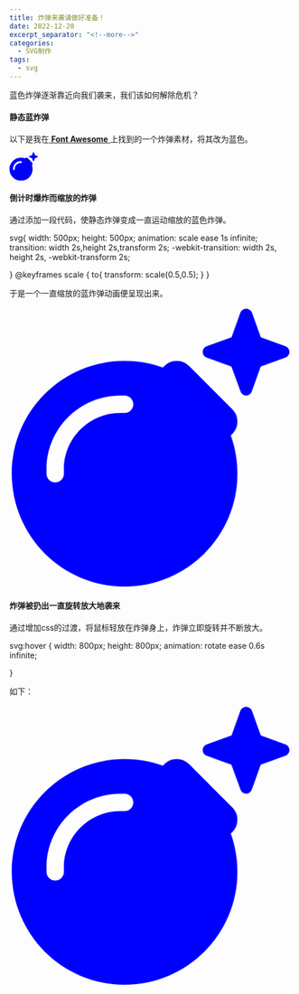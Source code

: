 ```yaml
---
title: 炸弹来袭请做好准备！
date: 2022-12-20
excerpt_separator: "<!--more-->"
categories: 
  - SVG制作
tags:
  - svg
---
```


蓝色炸弹逐渐靠近向我们袭来，我们该如何解除危机？

<!--more-->


#### 静态蓝炸弹

以下是我在[ **Font Awesome** ](https://fontawesome.com/)上找到的一个炸弹素材，将其改为蓝色。

<svg xmlns="http://www.w3.org/2000/svg" viewBox="0 0 512 512" fill="blue" width="10%"><!--! Font Awesome Pro 6.2.1 by @fontawesome - https://fontawesome.com License - https://fontawesome.com/license (Commercial License) Copyright 2022 Fonticons, Inc. --><path d="M459.1 52.4L442.6 6.5C440.7 2.6 436.5 0 432.1 0s-8.5 2.6-10.4 6.5L405.2 52.4l-46 16.8c-4.3 1.6-7.3 5.9-7.2 10.4c0 4.5 3 8.7 7.2 10.2l45.7 16.8 16.8 45.8c1.5 4.4 5.8 7.5 10.4 7.5s8.9-3.1 10.4-7.5l16.5-45.8 45.7-16.8c4.2-1.5 7.2-5.7 7.2-10.2c0-4.6-3-8.9-7.2-10.4L459.1 52.4zm-132.4 53c-12.5-12.5-32.8-12.5-45.3 0l-2.9 2.9C256.5 100.3 232.7 96 208 96C93.1 96 0 189.1 0 304S93.1 512 208 512s208-93.1 208-208c0-24.7-4.3-48.5-12.2-70.5l2.9-2.9c12.5-12.5 12.5-32.8 0-45.3l-80-80zM200 192c-57.4 0-104 46.6-104 104v8c0 8.8-7.2 16-16 16s-16-7.2-16-16v-8c0-75.1 60.9-136 136-136h8c8.8 0 16 7.2 16 16s-7.2 16-16 16h-8z"/></svg>


#### 倒计时爆炸而缩放的炸弹

通过添加一段代码，使静态炸弹变成一直运动缩放的蓝色炸弹。

svg{
	width: 500px;
	height: 500px;
	animation: scale ease 1s infinite;
	transition: width 2s,height 2s,transform 2s;
	-webkit-transition: width 2s, height 2s, -webkit-transform 2s;
	
}
@keyframes scale {
	to{
		transform: scale(0.5,0.5);
	}
}

于是一个一直缩放的蓝炸弹动画便呈现出来。

<style>
.first svg{
	width: 500px;
	height: 500px;
	animation: scale ease 1s infinite;
	transition: width 2s,height 2s,transform 2s;
	-webkit-transition: width 2s, height 2s, -webkit-transform 2s;
	
}
@keyframes scale {
	to{
		transform: scale(0.5,0.5);
	}
}
</style>

<div class="first">
<svg xmlns="http://www.w3.org/2000/svg" viewBox="0 0 512 512" fill="blue" width="10%"><!--! Font Awesome Pro 6.2.1 by @fontawesome - https://fontawesome.com License - https://fontawesome.com/license (Commercial License) Copyright 2022 Fonticons, Inc. --><path d="M459.1 52.4L442.6 6.5C440.7 2.6 436.5 0 432.1 0s-8.5 2.6-10.4 6.5L405.2 52.4l-46 16.8c-4.3 1.6-7.3 5.9-7.2 10.4c0 4.5 3 8.7 7.2 10.2l45.7 16.8 16.8 45.8c1.5 4.4 5.8 7.5 10.4 7.5s8.9-3.1 10.4-7.5l16.5-45.8 45.7-16.8c4.2-1.5 7.2-5.7 7.2-10.2c0-4.6-3-8.9-7.2-10.4L459.1 52.4zm-132.4 53c-12.5-12.5-32.8-12.5-45.3 0l-2.9 2.9C256.5 100.3 232.7 96 208 96C93.1 96 0 189.1 0 304S93.1 512 208 512s208-93.1 208-208c0-24.7-4.3-48.5-12.2-70.5l2.9-2.9c12.5-12.5 12.5-32.8 0-45.3l-80-80zM200 192c-57.4 0-104 46.6-104 104v8c0 8.8-7.2 16-16 16s-16-7.2-16-16v-8c0-75.1 60.9-136 136-136h8c8.8 0 16 7.2 16 16s-7.2 16-16 16h-8z"/></svg>
</div>



#### 炸弹被扔出一直旋转放大地袭来

通过增加css的过渡，将鼠标轻放在炸弹身上，炸弹立即旋转并不断放大。

svg:hover {
	width: 800px;
	height: 800px;
	animation: rotate ease 0.6s infinite;

}

如下：

<style>
.second svg{
	width: 500px;
	height: 500px;
	animation: scale ease 1s infinite;
	transition: width 2s,height 2s,transform 2s;
	-webkit-transition: width 2s, height 2s, -webkit-transform 2s;
	
}

.second svg:hover {
	width: 800px;
	height: 800px;
	animation: rotate ease 0.6s infinite;

}

@keyframes scale {
	to{
		transform: scale(0.5,0.5);
	}
}

@keyframes rotate{
	to{
		transform: rotate(360deg);
	}
}

</style>

<div class="second">
<svg xmlns="http://www.w3.org/2000/svg" viewBox="0 0 512 512" fill="blue" width="10%"><!--! Font Awesome Pro 6.2.1 by @fontawesome - https://fontawesome.com License - https://fontawesome.com/license (Commercial License) Copyright 2022 Fonticons, Inc. --><path d="M459.1 52.4L442.6 6.5C440.7 2.6 436.5 0 432.1 0s-8.5 2.6-10.4 6.5L405.2 52.4l-46 16.8c-4.3 1.6-7.3 5.9-7.2 10.4c0 4.5 3 8.7 7.2 10.2l45.7 16.8 16.8 45.8c1.5 4.4 5.8 7.5 10.4 7.5s8.9-3.1 10.4-7.5l16.5-45.8 45.7-16.8c4.2-1.5 7.2-5.7 7.2-10.2c0-4.6-3-8.9-7.2-10.4L459.1 52.4zm-132.4 53c-12.5-12.5-32.8-12.5-45.3 0l-2.9 2.9C256.5 100.3 232.7 96 208 96C93.1 96 0 189.1 0 304S93.1 512 208 512s208-93.1 208-208c0-24.7-4.3-48.5-12.2-70.5l2.9-2.9c12.5-12.5 12.5-32.8 0-45.3l-80-80zM200 192c-57.4 0-104 46.6-104 104v8c0 8.8-7.2 16-16 16s-16-7.2-16-16v-8c0-75.1 60.9-136 136-136h8c8.8 0 16 7.2 16 16s-7.2 16-16 16h-8z"/></svg>
</div>